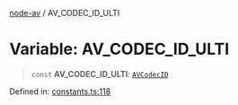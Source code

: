 [node-av](../globals.md) / AV\_CODEC\_ID\_ULTI

# Variable: AV\_CODEC\_ID\_ULTI

> `const` **AV\_CODEC\_ID\_ULTI**: [`AVCodecID`](../type-aliases/AVCodecID.md)

Defined in: [constants.ts:118](https://github.com/seydx/av/blob/f8631fc881b394300b1479f511d55cf1c370a87f/src/constants/constants.ts#L118)
